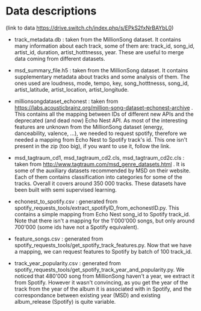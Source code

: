 # Data descriptions

(link to data https://drive.switch.ch/index.php/s/EPkS2fxNrBAYbL0)

* track_metadata.db : taken from the MillionSong dataset. It contains many information about each track, some of them are: track_id, song_id, artist_id, duration, artist_hotttnesss, year. These are useful to merge data coming from different datasets.

* msd_summary_file.h5 : taken from the MillionSong dataset. It contains supplementary metadata about tracks and some analysis of them. The ones used are loudness, mode, tempo, key, song_hotttnesss, song_id, artist_latitude, artist_location, artist_longitude.

* millionsongdataset_echonest : taken from https://labs.acousticbrainz.org/million-song-dataset-echonest-archive . This contains all the mapping between IDs of different new APIs and the deprecated (and dead now) Echo Nest API. As most of the interesting features are unknown from the MillionSong dataset (energy, danceability, valence, ...), we needed to request spotify, therefore we needed a mapping from Echo Nest to Spotify track's id.
This one isn't present in the zip (too big), if you want to use it, follow the link.

* msd_tagtraum_cd1, msd_tagtraum_cd2.cls, msd_tagtraum_cd2c.cls : taken from http://www.tagtraum.com/msd_genre_datasets.html . It is some of the auxiliary datasets recommended by MSD on their website. Each of them contains classification into categories for some of the tracks. Overall it covers around 350 000 tracks. These datasets have been built with semi supervised learning.

* echonest_to_spotify.csv : generated from spotify_requests_tools/extract_spotifyID_from_echonestID.py. This contains a simple mapping from Echo Nest song_id to Spotify track_id. Note that there isn't a mapping for the 1'000'000 songs, but only around 700'000 (some ids have not a Spotify equivalent).

* feature_songs.csv : generated from spotify_requests_tools/get_spotify_track_features.py. Now that we have a mapping, we can request features to Spotify by batch of 100 track_id.

* track_year_popularity.csv : generated from spotify_requests_tools/get_spotify_track_year_and_popularity.py. We noticed that 480'000 song from MillionSong haven't a year, we extract it from Spotify. However it wasn't convincing, as you get the year of the track from the year of the album it is associated with in Spotify, and the correspondance between existing year (MSD) and existing album_release (Spotify) is quite variable.

